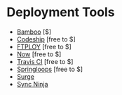 # Deployment Tools 

* [Bamboo](https://www.atlassian.com/software/bamboo/) [$]
* [Codeship](https://codeship.com/) [free to $]
* [FTPLOY](http://ftploy.com/) [free to $]
* [Now](https://zeit.co/now) [free to $]
* [Travis CI](http://docs.travis-ci.com/) [free to $]
* [Springloops](http://www.springloops.io/) [free to $]
* [Surge](https://surge.sh/) 
* [Sync Ninja](http://www.syncninja.com/)







































 






